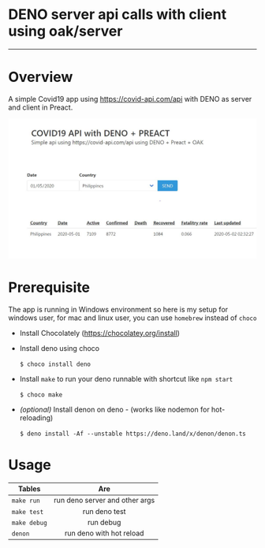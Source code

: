 # DENO server api calls with client using oak/server

---

# Overview

A simple Covid19 app using https://covid-api.com/api with DENO as server and client in Preact.

![Alt text](screenshot.jpg "preview")

# Prerequisite

The app is running in Windows environment so here is my setup for windows user, for mac and linux user, you can use `homebrew` instead of `choco`

- Install Chocolately (https://chocolatey.org/install)
- Install deno using choco

  `$ choco install deno`

- Install `make` to run your deno runnable with shortcut like `npm start`

  `$ choco make`

- _(optional)_ Install denon on deno - (works like nodemon for hot-reloading)

  `$ deno install -Af --unstable https://deno.land/x/denon/denon.ts`

# Usage

| Tables       |              Are               |
| ------------ | :----------------------------: |
| `make run`   | run deno server and other args |
| `make test`  |         run deno test          |
| `make debug` |           run debug            |
| `denon`      |    run deno with hot reload    |

